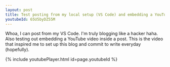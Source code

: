 ```yaml
---
layout: post
title: Test posting from my local setup (VS Code) and embedding a YouTube video
youtubeId: 65U5byDZ55M
---
```


Whoa, I can post from my VS Code. I'm truly blogging like a hacker haha.
Also testing out embedding a YouTube video inside a post. This is the video that inspired me to set up this blog and commit to write everyday (hopefully).

{% include youtubePlayer.html id=page.youtubeId %}

<!-- <iframe width="560" height="315" src="https://www.youtube.com/embed/65U5byDZ55M" frameborder="0" allow="accelerometer; autoplay; clipboard-write; encrypted-media; gyroscope; picture-in-picture" allowfullscreen></iframe> -->

